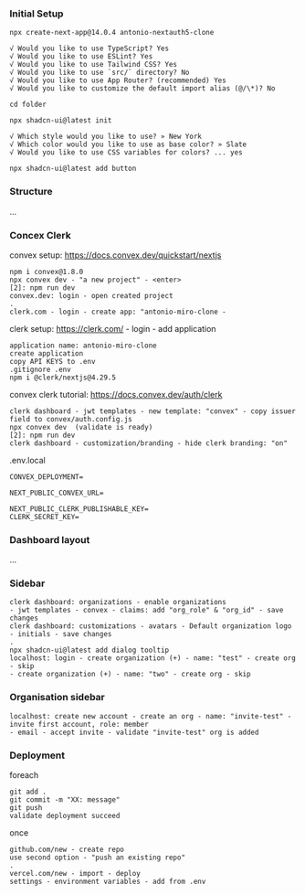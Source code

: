 ### Initial Setup

`npx create-next-app@14.0.4 antonio-nextauth5-clone`
```
√ Would you like to use TypeScript? Yes
√ Would you like to use ESLint? Yes
√ Would you like to use Tailwind CSS? Yes
√ Would you like to use `src/` directory? No
√ Would you like to use App Router? (recommended) Yes
√ Would you like to customize the default import alias (@/\*)? No
```
`cd folder`

`npx shadcn-ui@latest init`
```
√ Which style would you like to use? » New York
√ Which color would you like to use as base color? » Slate
√ Would you like to use CSS variables for colors? ... yes
```

`npx shadcn-ui@latest add button`

### Structure 

...

### Concex Clerk

convex setup: https://docs.convex.dev/quickstart/nextjs
``` 
npm i convex@1.8.0
npx convex dev - "a new project" - <enter>
[2]: npm run dev
convex.dev: login - open created project
.
clerk.com - login - create app: "antonio-miro-clone - 
```

clerk setup: https://clerk.com/ - login - add application
```
application name: antonio-miro-clone
create application
copy API KEYS to .env
.gitignore .env
npm i @clerk/nextjs@4.29.5
```

convex clerk tutorial: https://docs.convex.dev/auth/clerk
```
clerk dashboard - jwt templates - new template: "convex" - copy issuer field to convex/auth.config.js
npx convex dev  (validate is ready)
[2]: npm run dev
clerk dashboard - customization/branding - hide clerk branding: "on"
```

.env.local
```
CONVEX_DEPLOYMENT=

NEXT_PUBLIC_CONVEX_URL=

NEXT_PUBLIC_CLERK_PUBLISHABLE_KEY=
CLERK_SECRET_KEY=
```

### Dashboard layout

...

### Sidebar

```
clerk dashboard: organizations - enable organizations
- jwt templates - convex - claims: add "org_role" & "org_id" - save changes
clerk dashboard: customizations - avatars - Default organization logo - initials - save changes
.
npx shadcn-ui@latest add dialog tooltip
localhost: login - create organization (+) - name: "test" - create org - skip
- create organization (+) - name: "two" - create org - skip
```

### Organisation sidebar

```
localhost: create new account - create an org - name: "invite-test" - invite first account, role: member
- email - accept invite - validate "invite-test" org is added
```

### Deployment

foreach
```
git add .
git commit -m "XX: message"
git push
validate deployment succeed
```

once
```
github.com/new - create repo
use second option - "push an existing repo"
.
vercel.com/new - import - deploy
settings - environment variables - add from .env
```